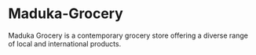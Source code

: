 # Maduka-Grocery
 Maduka Grocery is a contemporary grocery store offering a diverse range of local and international products.
